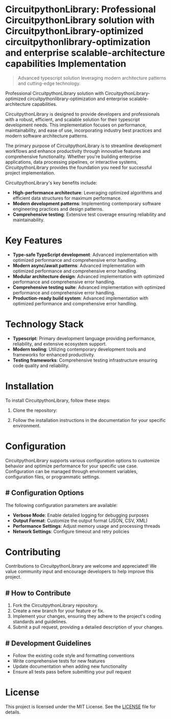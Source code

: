 <!-- fallback_CircuitpythonLibrary_20250807042213_29533 -->

# CircuitpythonLibrary: Professional CircuitpythonLibrary solution with CircuitpythonLibrary-optimized circuitpythonlibrary-optimization and enterprise scalable-architecture capabilities Implementation
> Advanced typescript solution leveraging modern architecture patterns and cutting-edge technology.

Professional CircuitpythonLibrary solution with CircuitpythonLibrary-optimized circuitpythonlibrary-optimization and enterprise scalable-architecture capabilities.

CircuitpythonLibrary is designed to provide developers and professionals with a robust, efficient, and scalable solution for their typescript development needs. This implementation focuses on performance, maintainability, and ease of use, incorporating industry best practices and modern software architecture patterns.

The primary purpose of CircuitpythonLibrary is to streamline development workflows and enhance productivity through innovative features and comprehensive functionality. Whether you're building enterprise applications, data processing pipelines, or interactive systems, CircuitpythonLibrary provides the foundation you need for successful project implementation.

CircuitpythonLibrary's key benefits include:

* **High-performance architecture**: Leveraging optimized algorithms and efficient data structures for maximum performance.
* **Modern development patterns**: Implementing contemporary software engineering practices and design patterns.
* **Comprehensive testing**: Extensive test coverage ensuring reliability and maintainability.

# Key Features

* **Type-safe TypeScript development**: Advanced implementation with optimized performance and comprehensive error handling.
* **Modern async/await patterns**: Advanced implementation with optimized performance and comprehensive error handling.
* **Modular architecture design**: Advanced implementation with optimized performance and comprehensive error handling.
* **Comprehensive testing suite**: Advanced implementation with optimized performance and comprehensive error handling.
* **Production-ready build system**: Advanced implementation with optimized performance and comprehensive error handling.

# Technology Stack

* **Typescript**: Primary development language providing performance, reliability, and extensive ecosystem support.
* **Modern tooling**: Utilizing contemporary development tools and frameworks for enhanced productivity.
* **Testing frameworks**: Comprehensive testing infrastructure ensuring code quality and reliability.

# Installation

To install CircuitpythonLibrary, follow these steps:

1. Clone the repository:


2. Follow the installation instructions in the documentation for your specific environment.

# Configuration

CircuitpythonLibrary supports various configuration options to customize behavior and optimize performance for your specific use case. Configuration can be managed through environment variables, configuration files, or programmatic settings.

## # Configuration Options

The following configuration parameters are available:

* **Verbose Mode**: Enable detailed logging for debugging purposes
* **Output Format**: Customize the output format (JSON, CSV, XML)
* **Performance Settings**: Adjust memory usage and processing threads
* **Network Settings**: Configure timeout and retry policies

# Contributing

Contributions to CircuitpythonLibrary are welcome and appreciated! We value community input and encourage developers to help improve this project.

## # How to Contribute

1. Fork the CircuitpythonLibrary repository.
2. Create a new branch for your feature or fix.
3. Implement your changes, ensuring they adhere to the project's coding standards and guidelines.
4. Submit a pull request, providing a detailed description of your changes.

## # Development Guidelines

* Follow the existing code style and formatting conventions
* Write comprehensive tests for new features
* Update documentation when adding new functionality
* Ensure all tests pass before submitting your pull request

# License

This project is licensed under the MIT License. See the [LICENSE](https://github.com/sandibrrm/CircuitpythonLibrary/blob/main/LICENSE) file for details.
